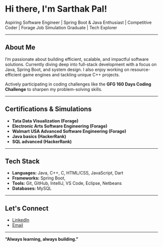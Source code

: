 # Hi there, I'm Sarthak Pal!

Aspiring Software Engineer | Spring Boot & Java Enthusiast | Competitive Coder | Forage Job Simulation Graduate | Tech Explorer

---

## About Me

I’m passionate about building efficient, scalable, and impactful software solutions. Currently diving deep into full-stack development with a focus on Java, Spring Boot, and system design. I also enjoy working on resource-efficient game engines and tackling unique C++ projects.  

Actively participating in coding challenges like the **GFG 160 Days Coding Challenge** to sharpen my problem-solving skills.

---

## Certifications & Simulations

- **Tata Data Visualization (Forage)**
- **Electronic Arts Software Engineering (Forage)**
- **Walmart USA Advanced Software Engineering (Forage)**
- **Java basics (HackerRank)**
- **SQL advanced (HackerRank)**

---

## Tech Stack

- **Languages:** Java, C++, C, HTML/CSS, JavaScript, Dart  
- **Frameworks:** Spring Boot,   
- **Tools:** Git, GitHub, IntelliJ, VS Code, Eclipse, Netbeans
- **Databases:** MySQL  

---

## Let's Connect

- [LinkedIn](#)  
- [Email](sarthakpal37@gmail.com)  

---

**“Always learning, always building.”**
